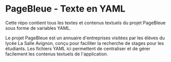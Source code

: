 # PageBleue - Texte en YAML

Cette répo contient tous les textes et contenus textuels du projet PageBleue sous forme de variables YAML.

Le projet PageBleue est un annuaire d'entreprises visitées par les élèves du lycée La Salle Avignon, conçu pour faciliter la recherche de stages pour les étudiants. Les fichiers YAML ici permettent de centraliser et de gérer facilement les contenus textuels de l'application.
